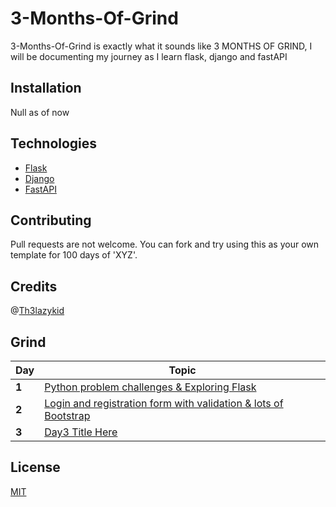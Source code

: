 # 3-Months-Of-Grind

3-Months-Of-Grind is exactly what it sounds like 3 MONTHS OF GRIND, I will be documenting my journey as I learn flask, django and fastAPI

## Installation

Null as of now

## Technologies

- [Flask](https://flask.palletsprojects.com/en/2.1.x/)
- [Django](https://www.djangoproject.com/)
- [FastAPI](https://fastapi.tiangolo.com/)

## Contributing
Pull requests are not welcome. You can fork and try using this as your own template for 100 days of 'XYZ'.

## Credits

@[Th3lazykid](https://github.com/Th3lazykid)

## Grind

Day | Topic
--- | ---
**1** |  [Python problem challenges & Exploring Flask](/Days/day1.md)
**2** |  [Login and registration form with validation & lots of Bootstrap](/Days/day2.md)
**3** |  [Day3 Title Here](/Days/day3.md)


## License
[MIT](https://choosealicense.com/licenses/mit/)

